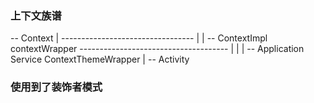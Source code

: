 ### 上下文族谱

--                       Context
                            |
            ---------------------------------
            |                                |
--      ContextImpl                    contextWrapper
                               -------------------------------------
                               |               |                    |
--                        Application       Service         ContextThemeWrapper
                                                                    |
--                                                               Activity   


### 使用到了装饰者模式                                       